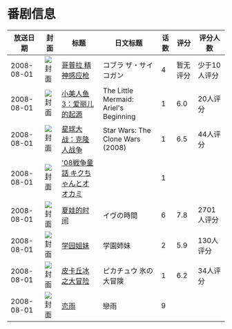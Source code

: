 # 番剧信息

|放送日期|封面|标题|日文标题|话数|评分|评分人数|
|---|---|---|---|---|---|---|
|2008-08-01|![封面](https://lain.bgm.tv/pic/cover/c/0e/54/279354_6tToC.jpg)|[哥普拉 精神感应枪](https://bangumi.tv/subject/279354)|コブラ ザ・サイコガン|4|暂无评分|少于10人评分|
|2008-08-01|![封面](https://lain.bgm.tv/pic/cover/c/1e/ab/113260_qQCAa.jpg)|[小美人鱼3：爱丽儿的起源](https://bangumi.tv/subject/113260)|The Little Mermaid: Ariel's Beginning|1|6.0|20人评分|
|2008-08-01|![封面](https://lain.bgm.tv/pic/cover/c/62/58/213428_IT59t.jpg)|[星球大战：克隆人战争](https://bangumi.tv/subject/213428)|Star Wars: The Clone Wars (2008)|1|6.5|44人评分|
|2008-08-01|![封面](https://lain.bgm.tv/pic/cover/c/79/dc/209692_r5XjT.jpg)|['08戦争童話 キクちゃんとオオカミ](https://bangumi.tv/subject/209692)||1|||
|2008-08-01|![封面](https://lain.bgm.tv/pic/cover/c/e2/2d/1760_lGuLC.jpg)|[夏娃的时间](https://bangumi.tv/subject/1760)|イヴの時間|6|7.8|2701人评分|
|2008-08-01|![封面](https://bangumi.tv/img/no_icon_subject.png)|[学园姐妹](https://bangumi.tv/subject/63343)|学園姉妹|2|5.9|130人评分|
|2008-08-01|![封面](https://lain.bgm.tv/pic/cover/c/11/0c/90614_gg4Fv.jpg)|[皮卡丘冰之大冒险](https://bangumi.tv/subject/90614)|ピカチュウ 氷の大冒険|1|6.2|34人评分|
|2008-08-01|![封面](https://lain.bgm.tv/pic/cover/c/d2/cd/236118_z90R9.jpg)|[恋雨](https://bangumi.tv/subject/236118)|戀雨|9|||
